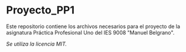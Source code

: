 # Proyecto_PP1
Este repositorio contiene los archivos necesarios para el proyecto de la asignatura Práctica Profesional Uno del IES 9008 "Manuel Belgrano".

*Se utiliza la licencia MIT.*

